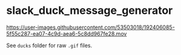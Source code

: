 # slack_duck_message_generator

https://user-images.githubusercontent.com/53503018/192406085-5f55c287-ea07-4c9d-aea6-5c8dd967fe28.mov

See `ducks` folder for raw `.gif` files.
